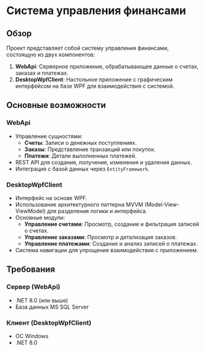 # Система управления финансами

## Обзор
Проект представляет собой систему управления финансами, состоящую из двух компонентов:
1. **WebApi**: Серверное приложение, обрабатывающее данные о счетах, заказах и платежах.
2. **DesktopWpfClient**: Настольное приложение с графическим интерфейсом на базе WPF для взаимодействия с системой.

## Основные возможности
### WebApi
- Управление сущностями:
  - **Счеты**: Записи о денежных поступлениях.
  - **Заказы**: Представление транзакций или покупок.
  - **Платежи**: Детали выполненных платежей.
- REST API для создания, получения, изменения и удаления данных.
- Интеграция с базой данных через `EntityFramework`.

### DesktopWpfClient
- Интерфейс на основе WPF.
- Использование архитектурного паттерна MVVM (Model-View-ViewModel) для разделения логики и интерфейса.
- Основные модули:
  - **Управление счетами**: Просмотр, создание и фильтрация записей о счетах.
  - **Управление заказами**: Просмотр и детализация заказов.
  - **Управление платежами**: Создание и анализ записей о платежах.
- Система навигации для упрощения взаимодействия с приложением.

## Требования
### Сервер (WebApi)
- .NET 8.0 (или выше)
- База данных MS SQL Server

### Клиент (DesktopWpfClient)
- ОС Windows
- .NET 8.0